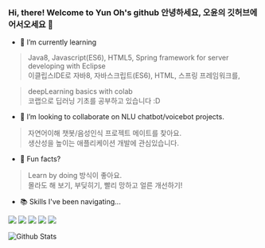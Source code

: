 ### Hi, there! Welcome to Yun Oh's github 안녕하세요, 오윤의 깃허브에 어서오세요 👋

<!--
**fkvl0327/fkvl0327** is a ✨ _special_ ✨ repository because its `README.md` (this file) appears on your GitHub profile.-->

- 🌱 I’m currently learning
> Java8, Javascript(ES6), HTML5, Spring framework for server developing with Eclipse  
> 이클립스IDE로 자바8, 자바스크립트(ES6), HTML, 스프링 프레임워크를,

> deepLearning basics with colab  
> 코랩으로 딥러닝 기초를 공부하고 있습니다 :D


- 👯 I’m looking to collaborate on NLU chatbot/voicebot projects.  
> 자연어이해 챗봇/음성인식 프로젝트 메이트를 찾아요.  
> 생산성을 높이는 애플리케이션 개발에 관심있습니다.  


- 🌈 Fun facts?
> Learn by doing 방식이 좋아요.  
> 몰라도 해 보기, 부딪히기, 빨리 망하고 얼른 개선하기!


- 📚 Skills I've been navigating...  
  
<img src="https://img.shields.io/badge/JAVA-BLUE?style=for-the-badge"> <img src="https://img.shields.io/badge/PYTHON-BLUE?style=for-the-badge"> <img src="https://img.shields.io/badge/JAVASCRIPT-BLUE?style=for-the-badge"> <img src="https://img.shields.io/badge/ORACLE-BLUE?style=for-the-badge"> <img src="https://img.shields.io/badge/MariaDB-BLUE?style=for-the-badge">

![Github Stats](https://github-readme-stats.vercel.app/api?username=fkvl0327&show_icons=true&theme=dark)

<!--[![solved.ac tier](http://mazassumnida.wtf/api/generate_badge?boj=fkvl0327)](https://solved.ac/fkvl0327)
![Github Stats](https://github-readme-stats.vercel.app/api/top-langs/?username=fkvl0327&langs_count=8) -->

